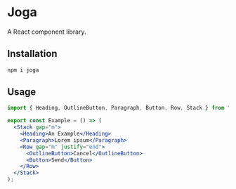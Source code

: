 # Joga

A React component library.

## Installation

```sh
npm i joga
```

## Usage

```jsx
import { Heading, OutlineButton, Paragraph, Button, Row, Stack } from "joga";

export const Example = () => (
  <Stack gap="m">
    <Heading>An Example</Heading>
    <Paragraph>Lorem ipsum</Paragraph>
    <Row gap="m" justify="end">
      <OutlineButton>Cancel</OutlineButton>
      <Button>Send</Button>
    </Row>
  </Stack>
);
```

